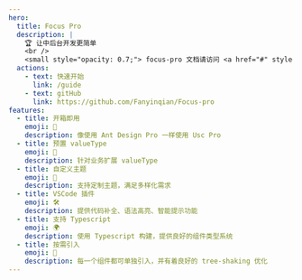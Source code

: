 ```yaml
---
hero:
  title: Focus Pro
  description: |
    🏆 让中后台开发更简单 
    <br />
    <small style="opacity: 0.7;"> focus-pro 文档请访问 <a href="#" style="color: #1677ff;"></a></small>
  actions:
    - text: 快速开始
      link: /guide
    - text: gitHub
      link: https://github.com/Fanyinqian/Focus-pro
features:
  - title: 开箱即用
    emoji: 🚀
    description: 像使用 Ant Design Pro 一样使用 Usc Pro
  - title: 预置 valueType
    emoji: 💎
    description: 针对业务扩展 valueType
  - title: 自定义主题
    emoji: 🌈
    description: 支持定制主题，满足多样化需求
  - title: VSCode 插件
    emoji: 🛠️
    description: 提供代码补全、语法高亮、智能提示功能
  - title: 支持 Typescript
    emoji: 🌍
    description: 使用 Typescript 构建，提供良好的组件类型系统
  - title: 按需引入
    emoji: 🌴
    description: 每一个组件都可单独引入，并有着良好的 tree-shaking 优化
---
```

